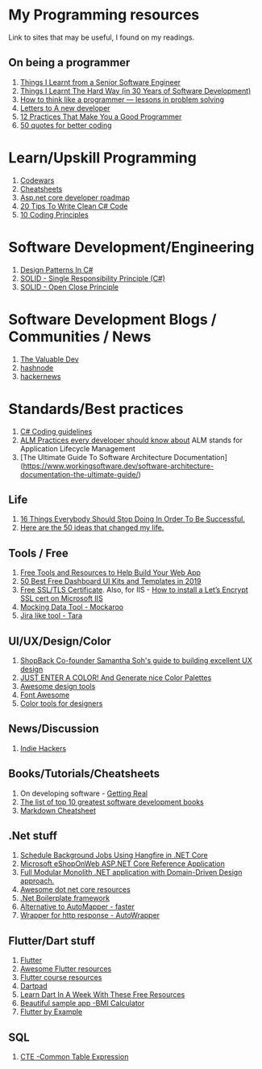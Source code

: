 # My Programming resources
Link to sites that may be useful, I found on my readings.

## On being a programmer
1. [Things I Learnt from a Senior Software Engineer](https://neilkakkar.com/things-I-learnt-from-a-senior-dev.html)
2. [Things I Learnt The Hard Way (in 30 Years of Software Development)](https://blog.juliobiason.net/thoughts/things-i-learnt-the-hard-way/)
3. [How to think like a programmer — lessons in problem solving](https://medium.com/free-code-camp/how-to-think-like-a-programmer-lessons-in-problem-solving-d1d8bf1de7d2)
4. [Letters to A new developer](https://letterstoanewdeveloper.com)
5. [12 Practices That Make You a Good Programmer](https://dzone.com/articles/13-practices-that-make-you-a-good-programmer?edition=521345&utm_source=Weekly%20Digest&utm_medium=email&utm_campaign=Weekly%20Digest%202019-09-25)
6. [50 quotes for better coding](https://codeburst.io/50-quotes-for-better-coding-76bdac3fc234)

# Learn/Upskill Programming
1. [Codewars](https://www.codewars.com)
2. [Cheatsheets](https://devhints.io/)
3. [Asp.net core developer roadmap](https://github.com/MoienTajik/AspNetCore-Developer-Roadmap)
4. [20 Tips To Write Clean C# Code](https://www.codewithmukesh.com/blog/write-clean-csharp-code/)
5. [10 Coding Principles](https://towardsdatascience.com/10-coding-principles-that-no-one-will-teach-you-37d64b5081ef)

# Software Development/Engineering
1. [Design Patterns In C#](https://www.c-sharpcorner.com/UploadFile/bd5be5/design-patterns-in-net/)
2. [SOLID - Single Responsibility Principle (C#)](https://www.dotnetcurry.com/software-gardening/1148/solid-single-responsibility-principle)
3. [SOLID - Open Close Principle](https://www.dotnetcurry.com/software-gardening/1176/solid-open-closed-principle)


# Software Development Blogs / Communities / News
1. [The Valuable Dev](https://thevaluable.dev/)
2. [hashnode](https://hashnode.com)
3. [hackernews](https://news.ycombinator.com)

# Standards/Best practices
1. [C# Coding guidelines](https://csharpcodingguidelines.com/)
2. [ALM Practices every developer should know about](https://www.continuousimprover.com/2011/02/alm-practices-every-developer-should.html) ALM stands for Application Lifecycle Management
3. [The Ultimate Guide To Software Architecture Documentation] (https://www.workingsoftware.dev/software-architecture-documentation-the-ultimate-guide/)

## Life
1. [16 Things Everybody Should Stop Doing In Order To Be Successful.](https://medium.com/@parkernash/16-things-everybody-should-stop-doing-in-order-to-be-successful-18be67a70a2c)
2. [Here are the 50 ideas that changed my life.](https://www.perell.com/blog/50-ideas-that-changed-my-life)

## Tools / Free
1. [Free Tools and Resources to Help Build Your Web App](https://www.indiehackers.com/@jonny/free-tools-and-resources-to-help-build-your-web-app-3331c5aab2)
2. [50 Best Free Dashboard UI Kits and Templates in 2019](https://uxplanet.org/top-50-dashboard-ui-kits-and-templates-in-2019-8583e41b775d)
3. [Free SSL/TLS Certificate](https://letsencrypt.org/). Also, for IIS - [How to install a Let’s Encrypt SSL cert on Microsoft IIS](https://miketabor.com/how-to-install-a-lets-encrypt-ssl-cert-on-microsoft-iis/)
4. [Mocking Data Tool - Mockaroo](https://www.mockaroo.com/)
5. [Jira like tool - Tara](https://tara.ai/)

## UI/UX/Design/Color
1. [ShopBack Co-founder Samantha Soh's guide to building excellent UX design](https://e27.co/shopback-co-founder-samantha-sohs-guide-building-excellent-ux-design-20181031/)
2. [JUST ENTER A COLOR! And Generate nice Color Palettes](https://mycolor.space)
3. [Awesome design tools](https://github.com/phh95/Awesome-design-tools)
4. [Font Awesome](https://fontawesome.com/v4.7.0/icons/)
5. [Color tools for designers](https://medium.muz.li/color-tools-for-designers-2019-6ebd77a94ab) 

## News/Discussion
1. [Indie Hackers](https://www.indiehackers.com/)

## Books/Tutorials/Cheatsheets
1. On developing software - [Getting Real](https://basecamp.com/books/getting-real)
2. [The list of top 10 greatest software development books](https://dzone.com/articles/the-greatest-software-development-books-of-all-tim)
3. [Markdown Cheatsheet](https://github.com/adam-p/markdown-here/wiki/Markdown-Cheatsheet#lists)

## .Net stuff
1. [Schedule Background Jobs Using Hangfire in .NET Core](https://codeburst.io/schedule-background-jobs-using-hangfire-in-net-core-2d98eb64b196)
2. [Microsoft eShopOnWeb ASP.NET Core Reference Application](https://github.com/dotnet-architecture/eShopOnWeb)
3. [Full Modular Monolith .NET application with Domain-Driven Design approach.](https://github.com/kgrzybek/modular-monolith-with-ddd#11-Purpose-of-this-repository)
4. [Awesome dot net core resources](https://github.com/thangchung/awesome-dotnet-core)
5. [.Net Boilerplate framework](https://fullstackhero.net/)
6. [Alternative to AutoMapper - faster](https://github.com/MapsterMapper/Mapster)
7. [Wrapper for http response - AutoWrapper](https://github.com/proudmonkey/AutoWrapper)

## Flutter/Dart stuff
1. [Flutter](https://flutter.dev)
2. [Awesome Flutter resources](https://github.com/Solido/awesome-flutter)
3. [Flutter course resources](https://github.com/londonappbrewery/Flutter-Course-Resources)
4. [Dartpad](https://dartpad.dartlang.org/)
5. [Learn Dart In A Week With These Free Resources](https://hackernoon.com/learn-dart-in-a-week-with-these-free-resources-b892e5265220)
6. [Beautiful sample app -BMI Calculator](https://fidev.io/bmi-calculator-gender/)
7. [Flutter by Example](https://flutterbyexample.com)


## SQL
1. [CTE -Common Table Expression](https://learnsql.com/blog/cte-with-examples/)
